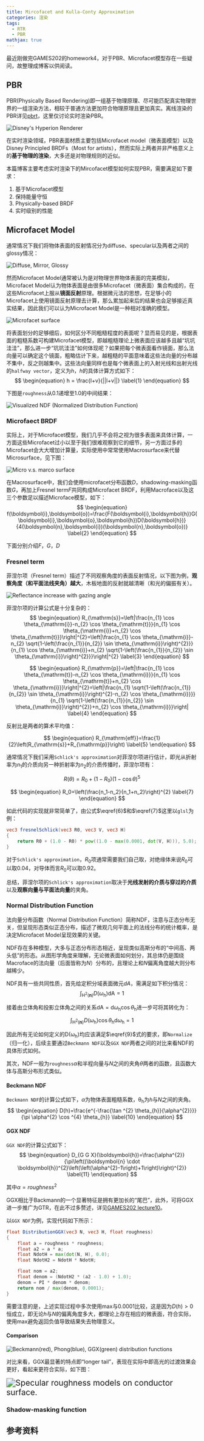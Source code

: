 ```yaml
---
title: Mircofacet and Kulla-Conty Approximation
categories: 渲染
tags:
  - RTR
  - PBR
mathjax: true
---
```


最近刚做完GAMES202的homework4，对于PBR、Microfacet模型存在一些疑问，故整理成博客以供阅读。

## PBR

PBR(Physically Based Rendering)即一组基于物理原理、尽可能匹配真实物理世界的一组渲染方法，相较于普通方法更加符合物理原理且更加真实。离线渲染的PBR详见[pbrt](https://www.pbr-book.org/)，这里仅讨论实时渲染PBR。

![Disney's Hyperion Renderer](https://lk-image-bed.oss-cn-beijing.aliyuncs.com/images/image-20210707172110505.png)




在实时渲染领域，PBR表面材质主要包括Microfacet model（微表面模型）以及Disney Principled BRDFs（Most for artists），然而实际上两者并非严格意义上的**基于物理的渲染**，大多还是对物理规则的近似。

本篇博客主要考虑实时渲染下的Mircofacet模型如何实现PBR，需要满足如下要求：

1. 基于Microfacet模型
2. 保持能量守恒​​
3. Physically-based BRDF
4. 实时级别的性能

<!--more-->

## Microfacet Model

通常情况下我们将物体表面的反射情况分为diffuse、specular以及两者之间的glossy情况：



![Diffuse, Mirror, Glossy](https://lk-image-bed.oss-cn-beijing.aliyuncs.com/images/image-20210708094742444.png)



然而Microfacet Model通常被认为是对物理世界物体表面的完美模拟，Microfacet Model认为物体表面是由很多Microfacet（微表面）集合构成的，在这些Microfacet上服从**镜面反射**原理。根据微元法的思想，在足够小的Microfacet上使用镜面反射原理去计算，那么累加起来后的结果也会足够接近真实结果，因此我们可以认为Microfacet Model是一种相对准确的模型。



![Microfacet surface](https://learnopengl.com/img/pbr/microfacets_light_rays.png)



将表面划分的足够细后，如何区分不同粗糙程度的表面呢？显而易见的是，根据表面的粗糙系数可构建Microfacet模型，即越粗糙理论上微表面应该越多且越“坑坑洼洼”，那么进一步“坑坑洼洼”如何体现呢？如果把每个微表面看作镜面，那么法向量可以确定这个镜面，粗略估计下来，越粗糙的平面意味着这些法向量的分布越不集中，反之则越集中。这些法向量同样也是每个微表面上的入射光线和出射光线的`halfway vector`，定义为$h$，$h$的具体计算方式如下：
$$
\begin{equation}
h = \frac{l+v}{||l+v||} \label{1}
\end{equation}
$$

下图是`roughness`从0.1递增至1.0的中间结果：

![Visualized NDF (Normalized Distribution Function)](https://learnopengl.com/img/pbr/ndf.png)



### Microfaect BRDF

实际上，对于Microfacet模型，我们几乎不会将之视为很多表面来具体计算，一方面这些Microfacet过小以至于我们很难观察到它的细节，另一方面过多的Microfacet会大大增加计算量，实际使用中常常使用Macrosurface来代替Microsurface，见下图：


![Micro v.s. marco surface](https://lk-image-bed.oss-cn-beijing.aliyuncs.com/images/image-20210708104047492.png)

在Macrosurface中，我们会使用microfacet分布函数$D$，shadowing-masking函数$G$，再加上Fresnel term$F$共同构成Microfacet BRDF，利用Macroface以及这三个参数足以描述Microface模型，如下：
$$
\begin{equation}
f(\boldsymbol{i},\boldsymbol{o})=\frac{F(\boldsymbol{i},\boldsymbol{h})G(\boldsymbol{i},\boldsymbol{o},\boldsymbol{h})D(\boldsymbol{h})}{4(\boldsymbol{n},\boldsymbol{i})(\boldsymbol{n},\boldsymbol{o})} \label{2}
\end{equation}
$$

下面分别介绍$F$，$G$，$D$



### Fresnel term

菲涅尔项（Fresnel term）描述了不同观察角度的表面反射情况，以下图为例，**观察角度（和平面法线夹角）越大**，木板地面的反射就越清晰（和光的偏振有关）。

![Reflectance increase with gazing angle](https://lk-image-bed.oss-cn-beijing.aliyuncs.com/images/image-20210708112109987.png)

菲涅尔项的计算公式是十分复杂的：
$$
\begin{equation}
R_{\mathrm{s}}=\left|\frac{n_{1} \cos \theta_{\mathrm{i}}-n_{2} \cos \theta_{\mathrm{t}}}{n_{1} \cos \theta_{\mathrm{i}}+n_{2} \cos \theta_{\mathrm{t}}}\right|^{2}=\left|\frac{n_{1} \cos \theta_{\mathrm{i}}-n_{2} \sqrt{1-\left(\frac{n_{1}}{n_{2}} \sin \theta_{\mathrm{i}}\right)^{2}}}{n_{1} \cos \theta_{\mathrm{i}}+n_{2} \sqrt{1-\left(\frac{n_{1}}{n_{2}} \sin \theta_{\mathrm{i}}\right)^{2}}}\right|^{2} \label{3}
\end{equation}
$$

$$
\begin{equation}
R_{\mathrm{p}}=\left|\frac{n_{1} \cos \theta_{\mathrm{t}}-n_{2} \cos \theta_{\mathrm{i}}}{n_{1} \cos \theta_{\mathrm{t}}+n_{2} \cos \theta_{\mathrm{i}}}\right|^{2}=\left|\frac{n_{1} \sqrt{1-\left(\frac{n_{1}}{n_{2}} \sin \theta_{\mathrm{i}}\right)^{2}-n_{2} \cos \theta_{\mathrm{i}}}}{n_{1} \sqrt{1-\left(\frac{n_{1}}{n_{2}} \sin \theta_{\mathrm{i}}\right)^{2}}+n_{2} \cos \theta_{\mathrm{i}}}\right| \label{4}
\end{equation}
$$

反射比是两者的算术平均值：

$$
\begin{equation}
R_{\mathrm{eff}}=\frac{1}{2}\left(R_{\mathrm{s}}+R_{\mathrm{p}}\right) \label{5}
\end{equation}
$$


通常情况下我们采用`Schlick's approximation`对菲涅尔项进行估计，即光从折射率为$n_1$的介质向另一种折射率为$n_2$的介质传播时，菲涅尔项有：


$$
\begin{equation}
	R(\theta)=R_{0}+\left(1-R_{0}\right)(1-\cos \theta)^{5} \label{6}
\end{equation}
$$


$$
\begin{equation}
	R_0=\left(\frac{n_1-n_2}{n_1+n_2}\right)^{2} \label{7}
\end{equation}
$$

如此代码的实现就非常简单了，由公式$\eqref{6}$和$\eqref{7}$这里以`glsl`为例：

```glsl
vec3 fresnelSchlick(vec3 R0, vec3 V, vec3 H)
{
    return R0 + (1.0 - R0) * pow((1.0 - max(0.0001, dot(V, H))), 5.0);
}
```


对于`Schlick's approximation`，$R_0$项通常需要我们自己取，对绝缘体来说$R_0$可以取0.04，对导体而言$R_0$可以取0.92。

总结，菲涅尔项的`Schlick's approximation`取决于**光线发射的介质与穿过的介质**以及**观察向量与平面法向量**的夹角。



### Normal Distribution Function

法向量分布函数（Normal Distribution Function）简称NDF，注意与正态分布无关，但呈现形态类似正态分布，描述了微观几何平面上的法线分布的统计概率，是决定Microfacet Model呈现效果的关键。

NDF存在多种模型，大多与正态分布形态相近，呈现类似高斯分布的“中间高、两头低”的形态。从图形学角度来理解，无论微表面如何划分，其总体仍是围绕Macroface的法向量（后面皆称为$N$）分布的，且理论上和$N$偏离角度越大则分布越稀少。

NDF具有一些共同性质，首先给定积分域表面微元$dA$，需满足如下积分情况：
$$
\begin{equation}
\int_{\mathrm{H}^{2}(\mathbf{n})} D\left(\omega_{\mathrm{h}}\right) \mathrm{dA}=1\label{8}
\end{equation}
$$

接着由立体角和投影立体角之间的关系$\mathrm{dA}=\mathrm{d} \omega_\mathrm{h}\cos{\theta_\mathrm{h}}$进一步可将其转化为：

$$
\begin{equation}
\int_{\mathrm{H}^{2}(\mathbf{n})} D\left(\omega_{\mathrm{h}}\right) \cos \theta_{\mathrm{h}} \mathrm{d} \omega_{\mathrm{h}}=1 \label{9}
\end{equation}
$$

因此所有无论如何定义的$\mathrm{D(\omega_\mathrm{h})}$均应该满足$\eqref{9}$式的要求，即`Normalize`（归一化），后续主要通过`Beckmann NDF`以及`GGX NDF`两者之间的对比来看NDF的具体形式如何。

其次，NDF一般为`roughness`$\alpha$和半程向量与$N$之间的夹角$\theta$两者的函数，且函数大体与高斯分布形式类似。



#### Beckmann NDF

`Beckmann NDF`的计算公式如下，$\alpha$为物体表面粗糙系数，$\mathrm{\theta_{\mathrm{h}}}$为$h$与$N$之间的夹角。
$$
\begin{equation}
D(h)=\frac{e^{-\frac{\tan ^{2} \theta_{h}}{\alpha^{2}}}}{\pi \alpha^{2} \cos ^{4} \theta_{h}} \label{10}
\end{equation}
$$

#### GGX NDF

`GGX NDF`的计算公式如下：
$$
\begin{equation}
D_{G G X}(\boldsymbol{h})=\frac{\alpha^{2}}{\pi\left((\boldsymbol{n} \cdot \boldsymbol{h})^{2}\left(\left(\alpha^{2}-1\right)+1\right)\right)^{2}} \label{11}
\end{equation}
$$


其中$\alpha=roughness^2$

GGX相比于Backmann的一个显著特征是拥有更加长的“尾巴”，此外，可将GGX进一步推广为GTR，在此不过多赘述，详见[GAMES202 lecture10](https://sites.cs.ucsb.edu/~lingqi/teaching/resources/GAMES202_Lecture_10.pdf)。

以`GGX NDF`为例，实现代码如下所示：

```glsl
float DistributionGGX(vec3 N, vec3 H, float roughness)
{
    float a = roughness * roughness;
    float a2 = a * a;
    float NdotH = max(dot(N, H), 0.0);
    float NdotH2 = NdotH * NdotH;

    float nom = a2;
    float denom = (NdotH2 * (a2 - 1.0) + 1.0);
    denom = PI * denom * denom;
    return nom / max(denom, 0.0001);
}
```

需要注意的是，上述实现过程中多次使用max与0.0001比较，这是因为$D(h)>0$恒成立，即无论$h$与$N$的偏离角度多大，都理论上存在相应的微表面，符合实际，使用max避免返回负值导致结果失去物理意义。



#### Comparison

![Beckmann(red), Phong(blue), GGX(green) distribution functions](https://lk-image-bed.oss-cn-beijing.aliyuncs.com/images/20210708180459.png)



对比来看，GGX最显著的特点即“longer tail”，表现在实际中即高光的过渡效果会更好，看起来更符合实际，如下图：



<img src="https://planetside.co.uk/wp-content/uploads/2020/11/specmodels_v2_Conductive_FrontLit_Socials-450x267.jpg" alt="Specular roughness models on conductor surface." style="zoom:150%;" />



### Shadow-masking function







## 参考资料

[^1]: https://www.graphics.cornell.edu/~bjw/microfacetbsdf.pdf
[^2]: https://learnopengl.com/PBR/Theory
[^3]: https://sites.cs.ucsb.edu/~lingqi/teaching/games202.html


